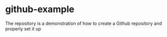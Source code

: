 # github-example
The repository is a demonstration of how to create a Github repository and properly set it up

